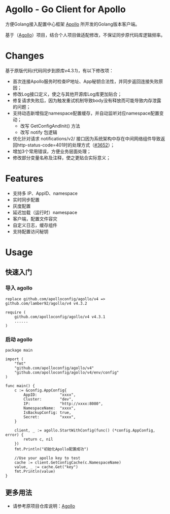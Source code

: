 Agollo - Go Client for Apollo
================

方便Golang接入配置中心框架 [Apollo](https://github.com/ctripcorp/apollo) 所开发的Golang版本客户端。

基于（[Agollo](https://github.com/apolloconfig/apollo)）项目，结合个人项目做适配修改，不保证同步原代码库逻辑频率。

# Changes

基于原版代码(代码同步到原库v4.3.1)，有以下修改项： 

* 首次连接Apollo服务时检查IP地址、App秘钥合法性，并同步返回连接失败原因；
* 修改Log接口定义，使之与其他开源库Log库更加贴合；
* 修复请求失败后，因为触发重试机制导致body没有释放而可能导致内存泄露的问题；
* 支持动态新增指定namespace配置缓存，并自动监听对应namespace配置变动；
  * 改写 GetConfigAndInit() 方法
  * 改写 notify 包逻辑
* 优化针对请求 notifications/v2/ 接口因为系统架构中存在中间网络组件导致返回http-status-code=401时的处理方式（[#3652](https://github.com/apolloconfig/apollo/issues/3652)）；
* 增加3个常用错误，方便业务层面处理；
* 修改部分变量名称及注释，使之更贴合实际意义；

# Features

* 支持多 IP、AppID、namespace
* 实时同步配置
* 灰度配置
* 延迟加载（运行时）namespace
* 客户端，配置文件容灾
* 自定义日志，缓存组件
* 支持配置访问秘钥

# Usage

## 快速入门

### 导入 agollo

```
replace github.com/apolloconfig/agollo/v4 => github.com/lamber92/agollo/v4 v4.3.2

require (
	github.com/apolloconfig/agollo/v4 v4.3.1
	......
)
```

### 启动 agollo

```
package main

import (
	"fmt"
	"github.com/apolloconfig/agollo/v4"
	"github.com/apolloconfig/agollo/v4/env/config"
)

func main() {
	c := &config.AppConfig{
		AppID:          "xxxx",
		Cluster:        "dev",
		IP:             "http://xxxx:8080",
		NamespaceName:  "xxxx",
		IsBackupConfig: true,
		Secret:         "xxxx",
	}

	client, _ := agollo.StartWithConfig(func() (*config.AppConfig, error) {
		return c, nil
	})
	fmt.Println("初始化Apollo配置成功")

	//Use your apollo key to test
	cache := client.GetConfigCache(c.NamespaceName)
	value, _ := cache.Get("key")
	fmt.Println(value)
}
```

## 更多用法

- 请参考原项目仓库说明：[Agollo](https://github.com/apolloconfig/apollo)
